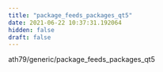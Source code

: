 ```yaml
---
title: "package_feeds_packages_qt5"
date: 2021-06-22 10:37:31.192064
hidden: false
draft: false
---
```


ath79/generic/package_feeds_packages_qt5


